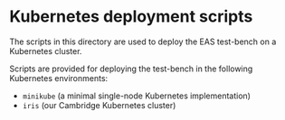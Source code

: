 # Kubernetes deployment scripts

The scripts in this directory are used to deploy the EAS test-bench on a Kubernetes cluster.

Scripts are provided for deploying the test-bench in the following Kubernetes environments:

* `minikube` (a minimal single-node Kubernetes implementation)
* `iris` (our Cambridge Kubernetes cluster)

